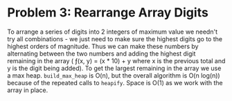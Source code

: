 # Problem 3: Rearrange Array Digits

To arrange a series of digits into 2 integers of maximum value we needn't try all combinations - we just need to make sure the highest digits go to the highest orders of magnitude. Thus we can make these numbers by alternating between the two numbers and adding the highest digit remaining in the array ( ƒ(x, y) = (x * 10) + y  where x is the previous total and y is the digit being added). To get the largest remaining in the array we use a max heap. `build_max_heap` is O(n), but the overall algorithm is O(n log(n)) because of the repeated calls to `heapify`. Space is O(1) as we work with the array in place.
